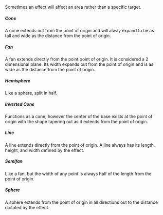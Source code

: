 Sometimes an effect will affect an area rather than a specific target.

##### Cone
A cone extends out from the point of origin and will alway expand to be as tall and wide as the distance from the point of origin.

##### Fan
A fan extends directly from the point point of origin. It is considered a 2 dimensional plane. Its width expands out from the point of origin and is as wide as the distance from the point of origin.

##### Hemisphere
Like a sphere, split in half.

##### Inverted Cone
Functions as a cone, however the center of the base exists at the point of origin with the shape tapering out as it extends from the point of origin.

##### Line
A line extends directly from the point of origin. A line always has its length, height, and width defined by the effect.

##### Semifan
Like a fan, but the width of any point is always half of the length from the point of origin.

##### Sphere
A sphere extends from the point of origin in all directions out to the distance dictated by the effect.
